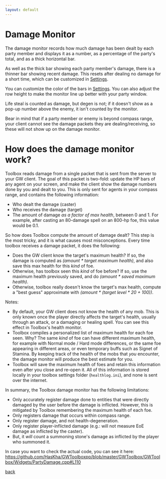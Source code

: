```yaml
---
layout: default
---
```


# Damage Monitor
The damage monitor records how much damage has been dealt by each party member and displays it as a number, as a percentage of the party's total, and as a thick horizontal bar.

As well as the thick bar showing each party member's damage, there is a thinner bar showing recent damage. This resets after dealing no damage for a short time, which can be customized in [Settings](settings).

You can customize the color of the bars in [Settings](settings). You can also adjust the row height to make the monitor line up better with your party window.

Life steal is counted as damage, but degen is not; if it doesn't show as a pop-up number above the enemy, it isn't counted by the monitor. 

Bear in mind that if a party member or enemy is beyond compass range, your client cannot see the damage packets they are dealing/receiving, so these will not show up on the damage monitor.


# How does the damage monitor work?

Toolbox reads damage from a single packet that is sent from the server to your GW client. The goal of this packet is two-fold: update the HP bars of any agent on your screen, and make the client show the damage numbers done by you and dealt to you. This is only sent for agents in your compass range, and contains the following information:
* Who dealt the damage (caster)
* Who receives the damage (target)
* The amount of damage *as a factor of max health*, between 0 and 1. For example, after casting an 80-damage spell on an 800-hp foe, this value would be 0.1.
 
So how does Toolbox compute the amount of damage dealt? This step is the most tricky, and it is what causes most misconceptions. Every time toolbox receives a damage packet, it does the following:
 
* Does the GW client know the target's maximum health? If so, the damage is computed as *(amount * target maximum health)*, and also save this max health for this *kind* of foe.
* Otherwise, has toolbox seen this *kind* of foe before? If so, use the maximum health previously saved, and do *(amount * saved maximum health)*.
* Otherwise, toolbox really doesn't know the target's max health, compute a "best guess" approximate with *(amount * (target level * 20 + 100))*.
 
Notes:
* By default, your GW client does not know the health of any mob. This is only known once the player directly affects the target's health, usually through an attack, or a damaging or healing spell. You can see this effect in Toolbox's health monitor.
* Toolbox compiles a personalized list of maximum health for each foe seen. Why? The same *kind* of foe can have different maximum health, for example with Normal mode / Hard mode differences, or the same foe appearing in different areas, or even temporary buffs such as Signet of Stamina. By keeping track of the health of the mobs that *you* encounter, the damage monitor will produce the best estimate for you.
* Toolbox will save the maximum health of foes and retain this information even after you close and re-open it. All of this information is stored locally in your toolbox settings folder (`healthlog.ini`), and none is sent over the internet.
 
In summary, the Toolbox damage monitor has the following limitations:
* Only accurately register damage done to entities that were directly damaged by the user before the damage is inflicted. However, this is mitigated by Toolbox remembering the maximum health of each foe.
* Only registers damage that occurs within compass range.
* Only register damage, and not health-degeneration.
* Only register player-inflicted damage (e.g.: will not measure EoE damage as inflicted by the caster).
* But, it *will* count a summoning stone's damage as inflicted by the player who summoned it.
 
In case you want to check the actual code, you can see it here: https://github.com/HasKha/GWToolboxpp/blob/master/GWToolbox/GWToolbox/Widgets/PartyDamage.cpp#L110

[back](./)
